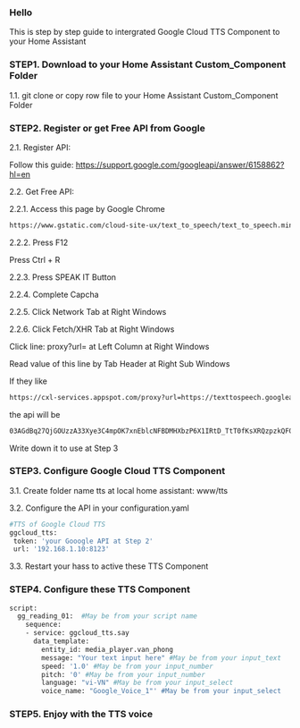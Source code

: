 ### Hello

This is step by step guide to intergrated Google Cloud TTS Component to your Home Assistant

### STEP1. Download to your Home Assistant Custom_Component Folder

1.1. git clone or copy row file to your Home Assistant Custom_Component Folder

### STEP2. Register or get Free API from Google

2.1. Register API:

Follow this guide: https://support.google.com/googleapi/answer/6158862?hl=en

2.2. Get Free API:

2.2.1.
Access this page by Google Chrome
```sh
https://www.gstatic.com/cloud-site-ux/text_to_speech/text_to_speech.min.html
```

2.2.2.
Press F12

Press Ctrl + R

2.2.3. 
Press SPEAK IT Button

2.2.4.
Complete Capcha

2.2.5.
Click Network Tab at Right Windows

2.2.6.
Click Fetch/XHR Tab at Right Windows

Click line: proxy?url= at Left Column at Right Windows

Read value of this line by Tab Header at Right Sub Windows

If they like 
```sh
https://cxl-services.appspot.com/proxy?url=https://texttospeech.googleapis.com/v1beta1/text:synthesize&token=03AGdBq27QjGOUzzA33Xye3C4mpOK7xnEblcNFBDMHXbzP6X1IRtD_TtT0fKsXRQzpzkQF0JpKxaLRsVcY-NdHWO6XOlV0ZjQCCVMzHsGwk_PHgQVMEiwn-C8YI_BfN3H7kWfw-6HdY0j2TVWD-lPZz5l_hS8sL2hdr3XAP7O0p-Wd7t4r2ggnBtq-e9cYN1laVPBt12oxWHTOhLGn9UlRUQX03O-I7BF2nDlpkLWqhbKO9a9kPfqSfJsa6wOZgy1fQxAvd9fhf3hwwJuQ1KNZaCb6U7pv6FBepyoJtvst8-gyzIJ8QgF8bBUAVmQJ3rB6tWauGK3yRFihaSUdxy8mLdutmCkZ7M6DxNtG-KiVC-08lb2sJM7prZnX7RwSQh8ZLxpfI9cjcNsg5KFEJD22qbIO4aFI3t981R_JPt2j7Q3IHFGCqZEzy6ibdbM0xrRkZtTPX8i7uyAxXZ7dxuWQeu-NanquwMHR7g
```
the api will be
```sh
03AGdBq27QjGOUzzA33Xye3C4mpOK7xnEblcNFBDMHXbzP6X1IRtD_TtT0fKsXRQzpzkQF0JpKxaLRsVcY-NdHWO6XOlV0ZjQCCVMzHsGwk_PHgQVMEiwn-C8YI_BfN3H7kWfw-6HdY0j2TVWD-lPZz5l_hS8sL2hdr3XAP7O0p-Wd7t4r2ggnBtq-e9cYN1laVPBt12oxWHTOhLGn9UlRUQX03O-I7BF2nDlpkLWqhbKO9a9kPfqSfJsa6wOZgy1fQxAvd9fhf3hwwJuQ1KNZaCb6U7pv6FBepyoJtvst8-gyzIJ8QgF8bBUAVmQJ3rB6tWauGK3yRFihaSUdxy8mLdutmCkZ7M6DxNtG-KiVC-08lb2sJM7prZnX7RwSQh8ZLxpfI9cjcNsg5KFEJD22qbIO4aFI3t981R_JPt2j7Q3IHFGCqZEzy6ibdbM0xrRkZtTPX8i7uyAxXZ7dxuWQeu-NanquwMHR7g
```
Write down it to use at Step 3

### STEP3. Configure Google Cloud TTS Component

3.1. Create folder name tts at local home assistant: www/tts

3.2. Configure the API in your configuration.yaml

```sh
#TTS of Google Cloud TTS
ggcloud_tts:
 token: 'your Gooogle API at Step 2' 
 url: '192.168.1.10:8123'

```
3.3. Restart your hass to active these TTS Component

### STEP4. Configure these TTS Component
```sh
script:
  gg_reading_01:  #May be from your script name
    sequence:  
    - service: ggcloud_tts.say
      data_template:
        entity_id: media_player.van_phong
        message: "Your text input here" #May be from your input_text
        speed: '1.0' #May be from your input_number
        pitch: '0' #May be from your input_number
        language: "vi-VN" #May be from your input_select
        voice_name: "Google_Voice_1"' #May be from your input_select
```
### STEP5.  Enjoy with the TTS voice
